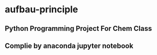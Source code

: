 # aufbau-principle
## Python Programming Project For Chem Class
## Complie by anaconda jupyter notebook
